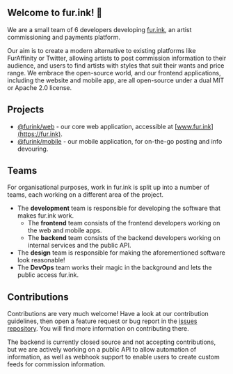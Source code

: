 ## Welcome to fur.ink! 👋

We are a small team of 6 developers developing [fur.ink](https://fur.ink), an artist commissioning and payments platform.

Our aim is to create a modern alternative to existing platforms like FurAffinity or Twitter, allowing artists to post commission information to their audience, and users to find artists with styles that suit their wants and price range. We embrace the open-source world, and our frontend applications, including the website and mobile app, are all open-source under a dual MIT or Apache 2.0 license.

## Projects

- [@furink/web](https://github.com/furinkapp/furink/tree/main/apps/web) - our core web application, accessible at [www.fur.ink](https://fur.ink).
- [@furink/mobile](https://github.com/furinkapp/furink/tree/main/apps/mobile) - our mobile application, for on-the-go posting and info devouring.

## Teams

For organisational purposes, work in fur.ink is split up into a number of teams, each working on a different area of the project.

- The **development** team is responsible for developing the software that makes fur.ink work.
  - The **frontend** team consists of the frontend developers working on the web and mobile apps.
  - The **backend** team consists of the backend developers working on internal services and the public API.
- The **design** team is responsible for making the aforementioned software look reasonable!
- The **DevOps** team works their magic in the background and lets the public access fur.ink.

## Contributions

Contributions are very much welcome! Have a look at our contribution guidelines, then open a feature request or bug report in the [issues repository](https://github.com/furinkapp/issues/issues). You will find more information on contributing there.

The backend is currently closed source and not accepting contributions, but we are actively working on a public API to allow automation of information, as well as webhook support to enable users to create custom feeds for commission information. 
